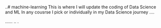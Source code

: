 ..# machine-learning
This is where I will update the coding of Data Science and ML In any cousrse I pick or individually in my Data Science journey ....

......
..
.
